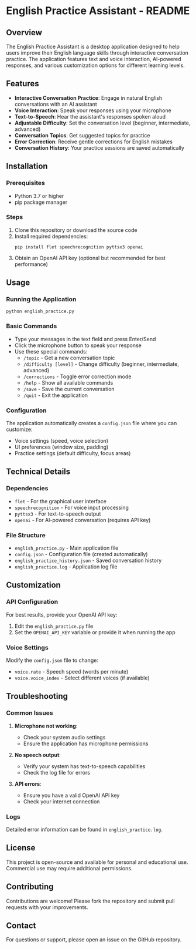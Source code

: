 # English Practice Assistant - README

## Overview
The English Practice Assistant is a desktop application designed to help users improve their English language skills through interactive conversation practice. The application features text and voice interaction, AI-powered responses, and various customization options for different learning levels.

## Features

- **Interactive Conversation Practice**: Engage in natural English conversations with an AI assistant
- **Voice Interaction**: Speak your responses using your microphone
- **Text-to-Speech**: Hear the assistant's responses spoken aloud
- **Adjustable Difficulty**: Set the conversation level (beginner, intermediate, advanced)
- **Conversation Topics**: Get suggested topics for practice
- **Error Correction**: Receive gentle corrections for English mistakes
- **Conversation History**: Your practice sessions are saved automatically

## Installation

### Prerequisites
- Python 3.7 or higher
- pip package manager

### Steps
1. Clone this repository or download the source code
2. Install required dependencies:
   ```
   pip install flet speechrecognition pyttsx3 openai
   ```
3. Obtain an OpenAI API key (optional but recommended for best performance)

## Usage

### Running the Application
```
python english_practice.py
```

### Basic Commands
- Type your messages in the text field and press Enter/Send
- Click the microphone button to speak your response
- Use these special commands:
  - `/topic` - Get a new conversation topic
  - `/difficulty [level]` - Change difficulty (beginner, intermediate, advanced)
  - `/corrections` - Toggle error correction mode
  - `/help` - Show all available commands
  - `/save` - Save the current conversation
  - `/quit` - Exit the application

### Configuration
The application automatically creates a `config.json` file where you can customize:
- Voice settings (speed, voice selection)
- UI preferences (window size, padding)
- Practice settings (default difficulty, focus areas)

## Technical Details

### Dependencies
- `flet` - For the graphical user interface
- `speechrecognition` - For voice input processing
- `pyttsx3` - For text-to-speech output
- `openai` - For AI-powered conversation (requires API key)

### File Structure
- `english_practice.py` - Main application file
- `config.json` - Configuration file (created automatically)
- `english_practice_history.json` - Saved conversation history
- `english_practice.log` - Application log file

## Customization

### API Configuration
For best results, provide your OpenAI API key:
1. Edit the `english_practice.py` file
2. Set the `OPENAI_API_KEY` variable or provide it when running the app

### Voice Settings
Modify the `config.json` file to change:
- `voice.rate` - Speech speed (words per minute)
- `voice.voice_index` - Select different voices (if available)

## Troubleshooting

### Common Issues
1. **Microphone not working**:
   - Check your system audio settings
   - Ensure the application has microphone permissions

2. **No speech output**:
   - Verify your system has text-to-speech capabilities
   - Check the log file for errors

3. **API errors**:
   - Ensure you have a valid OpenAI API key
   - Check your internet connection

### Logs
Detailed error information can be found in `english_practice.log`.

## License
This project is open-source and available for personal and educational use. Commercial use may require additional permissions.

## Contributing
Contributions are welcome! Please fork the repository and submit pull requests with your improvements.

## Contact
For questions or support, please open an issue on the GitHub repository.
